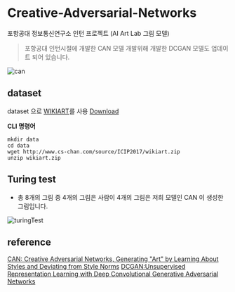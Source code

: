 # Creative-Adversarial-Networks
포항공대 정보통신연구소 인턴 프로젝트 (AI Art Lab 그림 모델)
> 포항공대 인턴시절에 개발한 CAN 모델 개발위해 개발한 DCGAN 모델도 업데이트 되어 있습니다.


![can](https://user-images.githubusercontent.com/45627868/50401383-755b7c80-07d1-11e9-99dc-5a1d588010db.PNG)

## dataset
dataset 으로 [WIKIART](https://www.wikiart.org/)를 사용 [Download](https://github.com/cs-chan/ArtGAN/tree/f5d6f6b58a6d8a4bd05aaaedd9688d08c02df8f2/WikiArt%20Dataset)

**CLI 명령어**
```shell
mkdir data
cd data
wget http://www.cs-chan.com/source/ICIP2017/wikiart.zip
unzip wikiart.zip
```


## Turing test
- 총 8개의 그림 중 4개의 그림은 사람이 4개의 그림은 저희 모델인 CAN 이 생성한 그림입니다. 

![turingTest](https://user-images.githubusercontent.com/45627868/50278002-3fdd2900-0489-11e9-8239-6018ae707052.PNG)




## reference 
[CAN: Creative Adversarial Networks, Generating "Art" by Learning About Styles and Deviating from Style Norms](https://arxiv.org/abs/1706.07068)
[DCGAN:Unsupervised Representation Learning with Deep Convolutional Generative Adversarial Networks](https://arxiv.org/abs/1511.06434)
